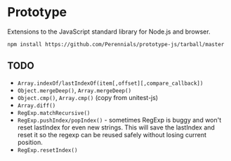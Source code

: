 Prototype
=========
Extensions to the JavaScript standard library for Node.js and browser.

```
npm install https://github.com/Perennials/prototype-js/tarball/master
```

TODO
----

* `Array.indexOf/lastIndexOf(item[,offset][,compare_callback])`
* `Object.mergeDeep()`, `Array.mergeDeep()`
* `Object.cmp()`, `Array.cmp()` (copy from unitest-js)
* `Array.diff()`
* `RegExp.matchRecursive()`
* `RegExp.pushIndex/popIndex()` - sometimes RegExp is buggy and won't reset lastIndex for even new strings.
This will save the lastIndex and reset it so the regexp can be reused safely without losing current position.
* `RegExp.resetIndex()`

